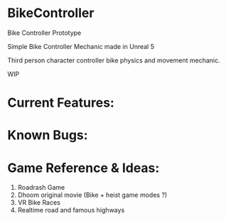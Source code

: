 # BikeController
Bike Controller Prototype

Simple Bike Controller Mechanic made in Unreal 5

Third person character controller bike physics and movement mechanic.

WIP

# Current Features:


# Known Bugs:


# Game Reference & Ideas:
1. Roadrash Game
2. Dhoom original movie (Bike + heist game modes ?)
3. VR Bike Races
4. Realtime road and famous highways


